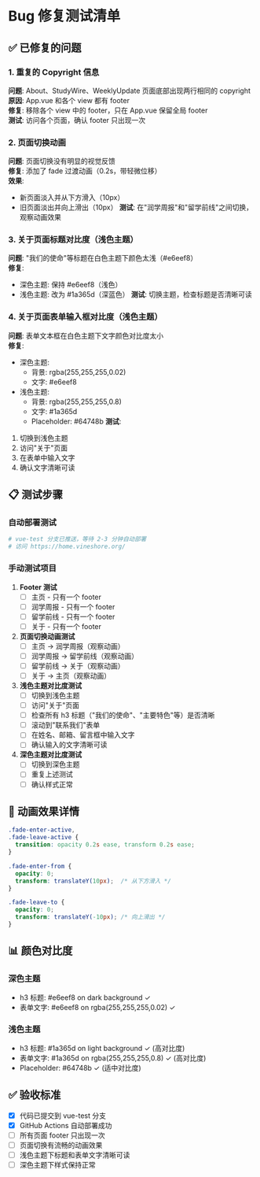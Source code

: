 # Bug 修复测试清单

## ✅ 已修复的问题

### 1. 重复的 Copyright 信息
**问题**: About、StudyWire、WeeklyUpdate 页面底部出现两行相同的 copyright  
**原因**: App.vue 和各个 view 都有 footer  
**修复**: 移除各个 view 中的 footer，只在 App.vue 保留全局 footer  
**测试**: 访问各个页面，确认 footer 只出现一次

### 2. 页面切换动画
**问题**: 页面切换没有明显的视觉反馈  
**修复**: 添加了 fade 过渡动画（0.2s，带轻微位移）  
**效果**: 
- 新页面淡入并从下方滑入（10px）
- 旧页面淡出并向上滑出（10px）
**测试**: 在"润学周报"和"留学前线"之间切换，观察动画效果

### 3. 关于页面标题对比度（浅色主题）
**问题**: "我们的使命"等标题在白色主题下颜色太浅（#e6eef8）  
**修复**: 
- 深色主题: 保持 #e6eef8（浅色）
- 浅色主题: 改为 #1a365d（深蓝色）
**测试**: 切换主题，检查标题是否清晰可读

### 4. 关于页面表单输入框对比度（浅色主题）
**问题**: 表单文本框在白色主题下文字颜色对比度太小  
**修复**: 
- 深色主题: 
  - 背景: rgba(255,255,255,0.02)
  - 文字: #e6eef8
- 浅色主题:
  - 背景: rgba(255,255,255,0.8)
  - 文字: #1a365d
  - Placeholder: #64748b
**测试**: 
1. 切换到浅色主题
2. 访问"关于"页面
3. 在表单中输入文字
4. 确认文字清晰可读

## 📋 测试步骤

### 自动部署测试
```bash
# vue-test 分支已推送，等待 2-3 分钟自动部署
# 访问 https://home.vineshore.org/
```

### 手动测试项目

1. **Footer 测试**
   - [ ] 主页 - 只有一个 footer
   - [ ] 润学周报 - 只有一个 footer
   - [ ] 留学前线 - 只有一个 footer
   - [ ] 关于 - 只有一个 footer

2. **页面切换动画测试**
   - [ ] 主页 → 润学周报（观察动画）
   - [ ] 润学周报 → 留学前线（观察动画）
   - [ ] 留学前线 → 关于（观察动画）
   - [ ] 关于 → 主页（观察动画）

3. **浅色主题对比度测试**
   - [ ] 切换到浅色主题
   - [ ] 访问"关于"页面
   - [ ] 检查所有 h3 标题（"我们的使命"、"主要特色"等）是否清晰
   - [ ] 滚动到"联系我们"表单
   - [ ] 在姓名、邮箱、留言框中输入文字
   - [ ] 确认输入的文字清晰可读

4. **深色主题对比度测试**
   - [ ] 切换到深色主题
   - [ ] 重复上述测试
   - [ ] 确认样式正常

## 🎨 动画效果详情

```css
.fade-enter-active,
.fade-leave-active {
  transition: opacity 0.2s ease, transform 0.2s ease;
}

.fade-enter-from {
  opacity: 0;
  transform: translateY(10px);  /* 从下方滑入 */
}

.fade-leave-to {
  opacity: 0;
  transform: translateY(-10px); /* 向上滑出 */
}
```

## 📊 颜色对比度

### 深色主题
- h3 标题: #e6eef8 on dark background ✓
- 表单文字: #e6eef8 on rgba(255,255,255,0.02) ✓

### 浅色主题
- h3 标题: #1a365d on light background ✓ (高对比度)
- 表单文字: #1a365d on rgba(255,255,255,0.8) ✓ (高对比度)
- Placeholder: #64748b ✓ (适中对比度)

## ✅ 验收标准

- [x] 代码已提交到 vue-test 分支
- [x] GitHub Actions 自动部署成功
- [ ] 所有页面 footer 只出现一次
- [ ] 页面切换有流畅的动画效果
- [ ] 浅色主题下标题和表单文字清晰可读
- [ ] 深色主题下样式保持正常
